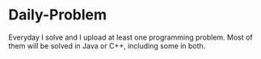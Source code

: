 # Daily-Problem
Everyday I solve  and I upload at least one programming problem. Most of them will be solved in Java or C++, including some in both.
